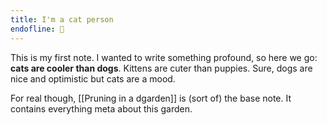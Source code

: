 ```yaml
---
title: I'm a cat person
endofline: 🦩
---
```


This is my first note. I wanted to write something profound, so here we go: **cats are cooler than dogs**. Kittens are cuter than puppies. Sure, dogs are nice and optimistic but cats are a mood.

For real though, [[Pruning in a dgarden]] is (sort of) the base note. It contains everything meta about this garden.
